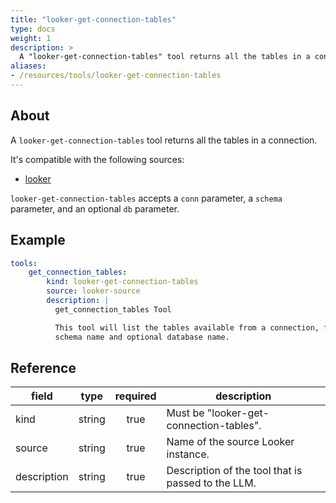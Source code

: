 ```yaml
---
title: "looker-get-connection-tables"
type: docs
weight: 1
description: >
  A "looker-get-connection-tables" tool returns all the tables in a connection.
aliases:
- /resources/tools/looker-get-connection-tables
---
```


## About

A `looker-get-connection-tables` tool returns all the tables in a connection.

It's compatible with the following sources:

- [looker](../../sources/looker.md)

`looker-get-connection-tables` accepts a `conn` parameter, a `schema` parameter, and an optional `db` parameter.

## Example

```yaml
tools:
    get_connection_tables:
        kind: looker-get-connection-tables
        source: looker-source
        description: |
          get_connection_tables Tool

          This tool will list the tables available from a connection, filtered by the 
          schema name and optional database name.
```

## Reference

| **field**   |                  **type**                  | **required** | **description**                                                                                  |
|-------------|:------------------------------------------:|:------------:|--------------------------------------------------------------------------------------------------|
| kind        |                   string                   |     true     | Must be "looker-get-connection-tables".                                                          |
| source      |                   string                   |     true     | Name of the source Looker instance.                                                              |
| description |                   string                   |     true     | Description of the tool that is passed to the LLM.                                               |